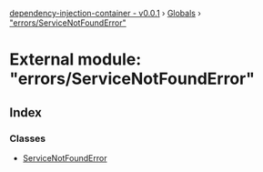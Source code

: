 [dependency-injection-container - v0.0.1](../README.md) › [Globals](../globals.md) › ["errors/ServiceNotFoundError"](_errors_servicenotfounderror_.md)

# External module: "errors/ServiceNotFoundError"

## Index

### Classes

* [ServiceNotFoundError](../classes/_errors_servicenotfounderror_.servicenotfounderror.md)
